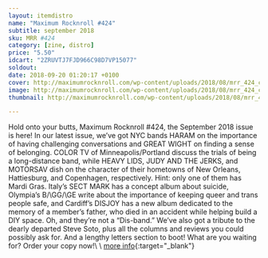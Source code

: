 ```yaml
---
layout: itemdistro
name: "Maximum Rocknroll #424"
subtitle: september 2018
sku: MRR #424
category: [zine, distro]
price: "5.50"
idcart: "2ZRUVTJ7FJD966C98D7VP15077"
soldout:
date: 2018-09-20 01:20:17 +0100
cover: http://maximumrocknroll.com/wp-content/uploads/2018/08/mrr_424_cvr.jpg
image: http://maximumrocknroll.com/wp-content/uploads/2018/08/mrr_424_cvr.jpg
thumbnail: http://maximumrocknroll.com/wp-content/uploads/2018/08/mrr_424_cvr.jpg

---
```


Hold onto your butts, Maximum Rocknroll #424, the September 2018 issue is here! In our latest issue, we’ve got NYC bands HARAM on the importance of having challenging conversations and GREAT WIGHT on finding a sense of belonging. COLOR TV of Minneapolis/Portland discuss the trials of being a long-distance band, while HEAVY LIDS, JUDY AND THE JERKS, and MOTORSAV dish on the character of their hometowns of New Orleans, Hattiesburg, and Copenhagen, respectively. Hint: only one of them has Mardi Gras. Italy’s SECT MARK has a concept album about suicide, Olympia’s B/\GG/\GE write about the importance of keeping queer and trans people safe, and Cardiff’s DISJOY has a new album dedicated to the memory of a member’s father, who died in an accident while helping build a DIY space. Oh, and they’re not a “Dis-band.” We’ve also got a tribute to the dearly departed Steve Soto, plus all the columns and reviews you could possibly ask for. And a lengthy letters section to boot! What are you waiting for? Order your copy now!\\
\\
[more info](http://www.maximumrocknroll.com){:target="_blank"}